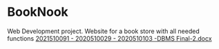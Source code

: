 # BookNook
Web Development project. Website for a book store with all needed functions
[2021510091 - 2020510029 - 2020510103 -DBMS Final-2.docx](https://github.com/adelen26/BookNook/files/14357476/2021510091.-.2020510029.-.2020510103.-DBMS.Final-2.docx)
